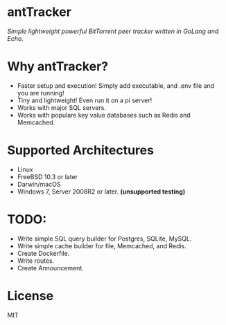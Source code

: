 # antTracker

*Simple lightweight powerful BitTorrent peer tracker written in GoLang and Echo.*

# Why antTracker?

- Faster setup and execution! Simply add executable, and .env file and you are running!
- Tiny and lightweight! Even run it on a pi server!
- Works with major SQL servers.
- Works with populare key value databases such as Redis and Memcached.

# Supported Architectures

- Linux
- FreeBSD 10.3 or later
- Darwin/macOS
- Windows 7, Server 2008R2 or later. **(unsupported testing)**

# TODO:

- Write simple SQL query builder for Postgres, SQLite, MySQL.
- Write simple cache builder for file, Memcached, and Redis.
- Create Dockerfile.
- Write routes.
- Create Announcement.

# License

MIT

